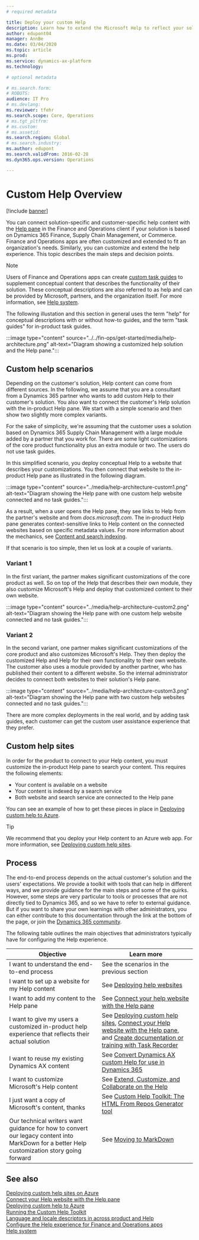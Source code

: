 ```yaml
---
# required metadata

title: Deploy your custom Help
description: Learn how to extend the Microsoft Help to reflect your solution and then connect that to the Help pane in Finance and Operations apps. 
author: edupont04
manager: AnnBe
ms.date: 03/04/2020
ms.topic: article
ms.prod: 
ms.service: dynamics-ax-platform
ms.technology: 

# optional metadata

# ms.search.form: 
# ROBOTS: 
audience: IT Pro
# ms.devlang: 
ms.reviewer: tfehr
ms.search.scope: Core, Operations
# ms.tgt_pltfrm: 
# ms.custom: 
# ms.assetid: 
ms.search.region: Global
# ms.search.industry: 
ms.author: edupont
ms.search.validFrom: 2016-02-28
ms.dyn365.ops.version: Operations

---
```


# Custom Help Overview

[!include [banner](../includes/banner.md)]

You can connect solution-specific and customer-specific help content with the [Help pane](../../fin-ops/get-started/help-overview.md#in-product-help) in the Finance and Operations client if your solution is based on Dynamics 365 Finance, Supply Chain Management, or Commerce. Finance and Operations apps are often customized and extended to fit an organization's needs. Similarly, you can customize and extend the help experience. This topic describes the main steps and decision points.  

> [!NOTE]
> Users of Finance and Operations apps can create [custom task guides](/../../fin-ops/get-started/help-connect.md#create-custom-help-with-task-guides) to supplement conceptual content that describes the functionality of their solution. These conceptual descriptions are also referred to as help and can be provided by Microsoft, partners, and the organization itself. For more information, see [Help system](../../fin-ops/get-started/help-overview.md).

The following illustation and this section in general uses the term "help" for conceptual descriptions with or without how-to guides, and the term "task guides" for in-product task guides.  

:::image type="content" source="../../fin-ops/get-started/media/help-architecture.png" alt-text="Diagram showing a customized help solution and the Help pane.":::

## Custom help scenarios

Depending on the customer's solution, Help content can come from different sources. In the following, we assume that you are a consultant from a Dynamics 365 partner who wants to add custom Help to their customer's solution. You also want to connect the customer's Help solution with the in-product Help pane. We start with a simple scenario and then show two slightly more complex variants.  

For the sake of simplicity, we're assuming that the customer uses a solution based on Dynamics 365 Supply Chain Management with a large module added by a partner that you work for. There are some light customizations of the core product functionality plus an extra module or two. The users do not use task guides.  

In this simplified scenario, you deploy conceptual Help to a website that describes your customizations. You then connect that website to the in-product Help pane as illustrated in the following diagram.  

:::image type="content" source="../media/help-architecture-custom1.png" alt-text="Diagram showing the Help pane with one custom help website connected and no task guides.":::

As a result, when a user opens the Help pane, they see links to Help from the partner's website and from *docs.microsoft.com*. The in-product Help pane generates context-sensitive links to Help content on the connected websites based on specific metadata values. For more information about the mechanics, see [Content and search indexing](custom-help-websites.md#content-and-search-indexing).  

If that scenario is too simple, then let us look at a couple of variants.

### Variant 1

In the first variant, the partner makes significant customizations of the core product as well. So on top of the Help that describes their own module, they also customize Microsoft's Help and deploy that customized content to their own website.

:::image type="content" source="../media/help-architecture-custom2.png" alt-text="Diagram showing the Help pane with one custom help website connected and no task guides.":::

### Variant 2

In the second variant, one partner makes significant customizations of the core product and also customizes Microsoft's Help. They then deploy the customized Help and Help for their own functionality to their own website. The customer also uses a module provided by another partner, who has published their content to a different website. So the internal administrator decides to connect both websites to their solution's Help pane.

:::image type="content" source="../media/help-architecture-custom3.png" alt-text="Diagram showing the Help pane with two custom help websites connected and no task guides.":::

There are more complex deployments in the real world, and by adding task guides, each customer can get the custom user assistance experience that they prefer.

## Custom help sites

In order for the product to connect to your Help content, you must customize the in-product Help pane to search your content. This requires the following elements:

- Your content is available on a website
- Your content is indexed by a search service
- Both website and search service are connected to the Help pane

You can see an example of how to get these pieces in place in [Deploying custom help to Azure](walkthrough-help-azure.md).

> [!TIP]
> We recommend that you deploy your Help content to an Azure web app. For more information, see [Deploying custom help sites](custom-help-websites.md).

## Process

The end-to-end process depends on the actual customer's solution and the users' expectations. We provide a toolkit with tools that can help in different ways, and we provide guidance for the main steps and some of the quirks. However, some steps are very particular to tools or processes that are not directly tied to Dynamics 365, and so we have to refer to external guidance. But if you want to share your own learnings with other administrators, you can either contribute to this documentation through the link at the bottom of the page, or join the [Dynamics 365 community](https://community.dynamics.com/).

The following table outlines the main objectives that administrators typically have for configuring the Help experience.

|Objective |Learn more  |
|----------|------------|
|I want to understand the end-to-end process |See the scenarios in the previous section |
|I want to set up a website for my Help content |See [Deploying help websites](custom-help-websites.md)         |
|I want to add my content to the Help pane |See [Connect your help website with the Help pane](connect-help-pane.md)  |
|I want to give my users a customized in-product help experience that reflects their actual solution|See [Deploying custom help sites](custom-help-websites.md), [Connect your Help website with the Help pane](connect-help-pane.md), and [Create documentation or training with Task Recorder](../user-interface/task-recorder-training-docs.md) |
|I want to reuse my existing Dynamics AX content|See [Convert Dynamics AX custom Help for use in Dynamics 365](migrate-dynamicsax2012.md)  |
|I want to customize Microsoft's Help content |See [Extend, Customize, and Collaborate on the Help](contributor-guide.md)        |
|I just want a copy of Microsoft's content, thanks| See [Custom Help Toolkit: The HTML From Repos Generator tool](custom-help-toolkit-HtmlFromRepoGenerator.md)  |
|Our technical writers want guidance for how to convert our legacy content into MarkDown for a better Help customization story going forward|See [Moving to MarkDown](migrate-dynamicsax2012.md#moving-to-markdown) |

## See also

[Deploying custom help sites on Azure](custom-help-websites.md)  
[Connect your Help website with the Help pane](connect-help-pane.md)  
[Deploying custom help to Azure](walkthrough-help-azure.md)  
[Running the Custom Help Toolkit](custom-help-toolkit.md)  
[Language and locale descriptors in across product and Help](language-locale.md)  
[Configure the Help experience for Finance and Operations apps](../../fin-ops/get-started/help-connect.md)  
[Help system](../../fin-ops/get-started/help-overview.md)  
